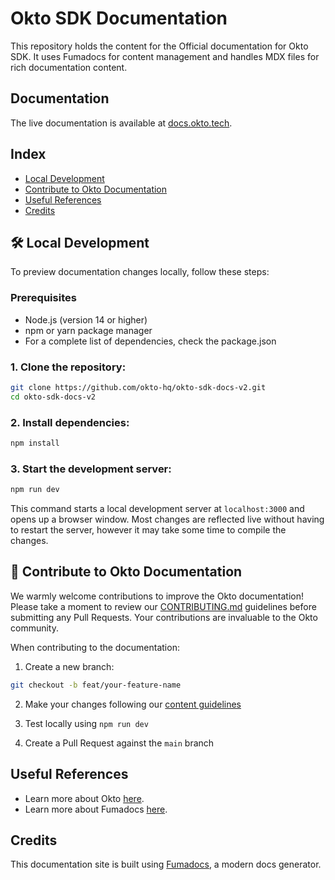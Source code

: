 
# Okto SDK Documentation

This repository holds the content for the Official documentation for Okto SDK. It uses Fumadocs for content management and handles MDX files for rich documentation content.

## Documentation

The live documentation is available at [docs.okto.tech](https://docs.okto.tech).

## Index

- [Local Development](#local-development)
- [Contribute to Okto Documentation](#contribute-to-okto-documentation)
- [Useful References](#useful-references)
- [Credits](#credits)

## 🛠️ Local Development

To preview documentation changes locally, follow these steps:

### Prerequisites
- Node.js (version 14 or higher)
- npm or yarn package manager
- For a complete list of dependencies, check the package.json

### 1. Clone the repository:
```bash
git clone https://github.com/okto-hq/okto-sdk-docs-v2.git
cd okto-sdk-docs-v2
```

### 2. Install dependencies:
```bash
npm install
```

### 3. Start the development server:
```bash
npm run dev
```

This command starts a local development server at `localhost:3000` and opens up a browser window. Most changes are reflected live without having to restart the server, however it may take some time to compile the changes.

## 🤝 Contribute to Okto Documentation

We warmly welcome contributions to improve the Okto documentation! Please take a moment to review our [CONTRIBUTING.md](CONTRIBUTING.md) guidelines before submitting any Pull Requests. Your contributions are invaluable to the Okto community.

When contributing to the documentation:

1. Create a new branch:
```bash
git checkout -b feat/your-feature-name
```

2. Make your changes following our [content guidelines](CONTRIBUTING.md)

3. Test locally using `npm run dev`

4. Create a Pull Request against the `main` branch

## Useful References

- Learn more about Okto [here](https://okto.tech).
- Learn more about Fumadocs [here](https://fumadocs.vercel.app/docs/ui).

## Credits

This documentation site is built using [Fumadocs](https://fumadocs.vercel.app/), a modern docs generator.
